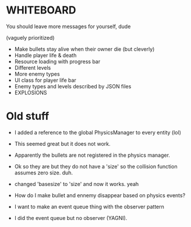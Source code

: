 # WHITEBOARD
You should leave more messages for yourself, dude

(vaguely prioritized)

+ Make bullets stay alive when their owner die (but cleverly)
+ Handle player life & death
+ Resource loading with progress bar
+ Different levels
+ More enemy types
+ UI class for player life bar
+ Enemy types and levels described by JSON files
+ EXPLOSIONS


# Old stuff
+ I added a reference to the global PhysicsManager to every entity (lol)
+ This seemed great but it does not work.
+ Apparently the bullets are not registered in the physics manager.
+ Ok so they are but they do not have a 'size' so the collision function assumes zero size. duh.
+ changed 'basesize' to 'size' and now it works. yeah

+ How do I make bullet and ennemy disappear based on physics events?
+ I want to make an event queue thing with the observer pattern
+ I did the event queue but no observer (YAGNI).

